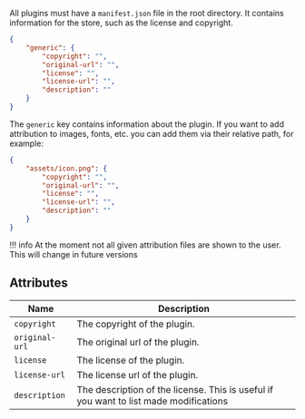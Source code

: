 All plugins must have a `manifest.json` file in the root directory. It contains information for the store, such as the license and copyright.

```json
{
    "generic": {
        "copyright": "",
        "original-url": "",
        "license": "",
        "license-url": "",
        "description": ""
    }
}
```
The `generic` key contains information about the plugin. If you want to add attribution to images, fonts, etc. you can add them via their relative path, for example:

```json
{
    "assets/icon.png": {
        "copyright": "",
        "original-url": "",
        "license": "",
        "license-url": "",
        "description": ""
    }
}
```

!!! info
    At the moment not all given attribution files are shown to the user.  
    This will change in future versions

## Attributes
|Name|Description|
|---|---|
|`copyright`|The copyright of the plugin.|
|`original-url`|The original url of the plugin.|
|`license`|The license of the plugin.|
|`license-url`|The license url of the plugin.|
|`description`|The description of the license. This is useful if you want to list made modifications|